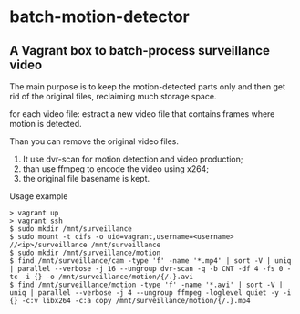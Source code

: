 ﻿# batch-motion-detector

## A Vagrant box to batch-process surveillance video

The main purpose is to keep the motion-detected parts only and then get rid of the original files, reclaiming much storage space.

for each video file:
  estract a new video file that contains frames where motion is detected.

Than you can remove the original video files.

1. It use dvr-scan for motion detection and video production;
1. than use ffmpeg to encode the video using x264;
1. the original file basename is kept.

Usage example
```
> vagrant up
> vagrant ssh
$ sudo mkdir /mnt/surveillance
$ sudo mount -t cifs -o uid=vagrant,username=<username> //<ip>/surveillance /mnt/surveillance
$ sudo mkdir /mnt/surveillance/motion
$ find /mnt/surveillance/cam -type 'f' -name '*.mp4' | sort -V | uniq | parallel --verbose -j 16 --ungroup dvr-scan -q -b CNT -df 4 -fs 0 -tc -i {} -o /mnt/surveillance/motion/{/.}.avi
$ find /mnt/surveillance/motion -type 'f' -name '*.avi' | sort -V | uniq | parallel --verbose -j 4 --ungroup ffmpeg -loglevel quiet -y -i {} -c:v libx264 -c:a copy /mnt/surveillance/motion/{/.}.mp4
```
